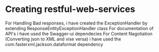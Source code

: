 # Creating restful-web-services

For Handling Bad responses, i have created the ExceptionHandler by extending ResponseEntityExceptionHandler class
For documentation of API's i have used the Swagger-ui dependecies
For Content Nagotiation (Converting json to XML and vise versa) i have used the com.fasterxml.jackson.dataformat dependency
